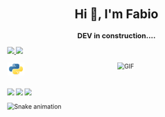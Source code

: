 <h1 align="center">Hi 👋, I'm Fabio</h1>
<h3 align="center">DEV in construction....</h3>
 <div>
  <a href="https://github.com/Fhenriqueoliveira">
  <img height="165em" src="https://github-readme-stats.vercel.app/api?username=Fhenriqueoliveira&show_icons=true&theme=midnight-purple&include_all_commits=true&count_private=true"/>
  <img height="165em" src="https://github-readme-stats.vercel.app/api/top-langs/?username=Fhenriqueoliveira&layout=compact&langs_count=16&theme=midnight-purple"/>
</div>
<div style="display: inline_block"><br>
  <img align="center" alt="Python" height="30" width="40" src="https://raw.githubusercontent.com/devicons/devicon/master/icons/python/python-original.svg">
  <img align="right" alt="GIF" height="200" width="250" src="https://media.giphy.com/media/hrSFdM4rg8VFpXyz2m/giphy.gif">
</div>
  
  ##
 
<div> 
  <a href="https://www.instagram.com/fabinhoguitar5j/" target="_blank"><img src="https://img.shields.io/badge/-Instagram-%23E4405F?style=for-the-badge&logo=instagram&logoColor=white" target="_blank"></a>
  <a href = "mailto: fhenrique.sistemas@gmail.com"><img src="https://img.shields.io/badge/-Gmail-%23333?style=for-the-badge&logo=gmail&logoColor=white" target="_blank"></a>
  <a href="https://www.linkedin.com/in/fabio-henrique-de-oliveira-755515188/" target="_blank"><img src="https://img.shields.io/badge/-LinkedIn-%230077B5?style=for-the-badge&logo=linkedin&logoColor=white" target="_blank"></a> 
 
  ![Snake animation](https://github.com/Fhenriqueoliveira/Fhenrique08/blob/output/github-contribution-grid-snake.svg)
 
</div>
